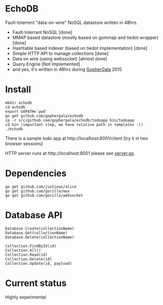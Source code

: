EchoDB
===================
Fault-tolerrent "data-on-wire" NoSQL datastore written in 48hrs.

* Fault-tolerrant NoSQL [done]
* MMAP based datastore (mostly based on gommap and tiedot wrapper)
  [done]
* Hashtable based indexer (based on tiedot implementation) [done]
* Simple HTTP API to manage collections [done]
* Data on wire (using websocket) [almost done]
* Query Engine [Not Implemented]
* and yes, it's written in 48hrs during
  [GopherGala](http://gophergala.com/) 2015

Install
===================
```
mkdir echodb
cd echodb
export GOPATH=`pwd`
go get github.com/gophergala/echodb
cp -r src/github.com/gophergala/echodb/todoapp bin/todoapp
cd bin (important step, we have relative path in templates :()
./echodb
```

There is a sample todo app at http://localhost:8001/client [try it in
two browser sessions]

HTTP server runs at http://localhost:8001 please see
[server.go](dbhttp/server.go)

Dependencies
======================
```
go get github.com/justinas/alice
go get github.com/gorilla/mux
go get github.com/gorilla/websocket
```

Database API
======================
```
Database.Create(collectionName)
Database.Get(collectionName)
Database.Delete(collectionName)

Collection.FindById(id)
Collection.All()
Collection.Read(id)
Collection.Delete(id)
Collection.Update(id, payload)
```


Current status
==================
Highly experimental


